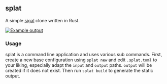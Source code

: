 ## splat

A simple [sigal](https://github.com/saimn/sigal) clone written in Rust.

<a href="https://matze.github.io/splat/"><img alt="Example output" src="https://i.imgur.com/EHyhrRw.jpg"/></a>

### Usage

splat is a command line application and uses various sub commands. First, create
a new base configuration using `splat new` and edit `.splat.toml` to your liking,
especially adapt the `input` and `output` paths. `output` will be created if it
does not exist. Then run `splat build` to generate the static output.
